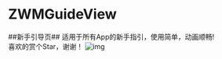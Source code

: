 # ZWMGuideView
##新手引导页##
适用于所有App的新手指引，使用简单，动画顺畅!  
喜欢的赏个Star，谢谢！
![img](https://github.com/weiming4219/ZWMGuideView/blob/master/ZWMGuideViewDemo/guide.gif)  

